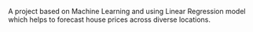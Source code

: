 A project based on Machine Learning and using Linear Regression model which helps to forecast house prices across diverse locations.
